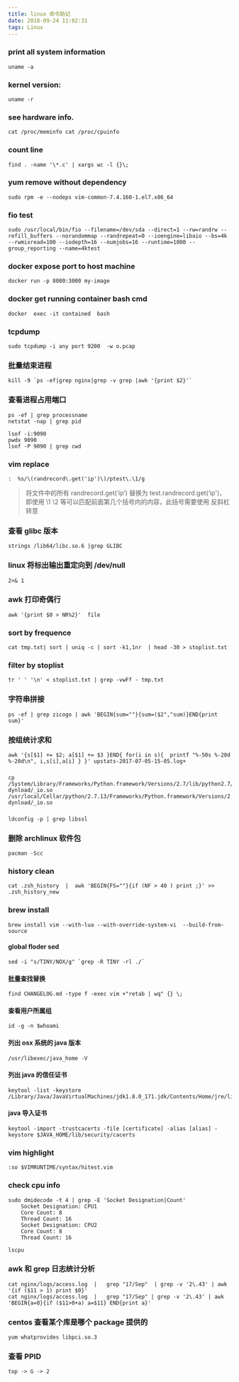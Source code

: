 ```yaml
---
title: linux 命令助记
date: 2018-09-24 11:02:31
tags: Linux
---
```


### print all system information
```
uname -a
```

### kernel version:
```
uname -r
```

### see hardware info.
```
cat /proc/meminfo cat /proc/cpuinfo
```

### count line
```
find . -name '\*.c' | xargs wc -l {}\;
```

### yum remove without dependency
```
sudo rpm -e --nodeps vim-common-7.4.160-1.el7.x86_64
```

### fio test
```
sudo /usr/local/bin/fio --filename=/dev/sda --direct=1 --rw=randrw --refill_buffers --norandommap --randrepeat=0 --ioengine=libaio --bs=4k --rwmixread=100 --iodepth=16 --numjobs=16 --runtime=1000 --group_reporting --name=4ktest
```

### docker expose port to host machine
```
docker run -p 8080:3000 my-image
```

### docker get running container bash cmd
```
docker  exec -it contained  bash
```
### tcpdump
```
sudo tcpdump -i any port 9200  -w o.pcap
```
### 批量结束进程
```
kill -9 `ps -ef|grep nginx|grep -v grep |awk '{print $2}'`
```

### 查看进程占用端口
```
ps -ef | grep processname
netstat -nap | grep pid

lsof -i:9090
pwdx 9090
lsof -P 9090 | grep cwd
```

### vim replace
```
:  %s/\(randrecord\.get('ip')\)/ptest\.\1/g
```
> 将文件中的所有 randrecord.get(‘ip’)  替换为 test.randrecord.get(‘ip')，即使用 \1  \2 等可以匹配前面第几个括号内的内容，此括号需要使用 反斜杠 转意

### 查看 glibc 版本
```
strings /lib64/libc.so.6 |grep GLIBC
```

### linux 将标出输出重定向到 /dev/null
```
2>& 1
```

###  awk 打印奇偶行
```
awk '{print $0 > NR%2}'  file
```

### sort by frequence
```
cat tmp.txt| sort | uniq -c | sort -k1,1nr  | head -30 > stoplist.txt
```

### filter by stoplist
```
tr ' ' '\n' < stoplist.txt | grep -vwFf - tmp.txt
```

### 字符串拼接
```
ps -ef | grep zicogo | awk 'BEGIN{sum=""}{sum=($2","sum)}END{print sum}'
```

### 按组统计求和
```
awk '{s[$1] += $2; a[$1] += $3 }END{ for(i in s){  printf "%-50s %-20d %-20d\n", i,s[i],a[i] } }' upstats-2017-07-05-15-05.log+
```

###
```
cp /System/Library/Frameworks/Python.framework/Versions/2.7/lib/python2.7/lib-dynload/_io.so /usr/local/Cellar/python/2.7.13/Frameworks/Python.framework/Versions/2.7/lib/python2.7/lib-dynload/_io.so
```

###
```
ldconfig -p | grep libssl
```

### 删除 archlinux 软件包
```
pacman -Scc
```

### history clean
```
cat .zsh_history  |  awk 'BEGIN{FS=""}{if (NF > 40 ) print ;}' >> .zsh_history_new
```

### brew install
```
brew install vim --with-lua --with-override-system-vi  --build-from-source
```

#### global floder sed
```
sed -i "s/TINY/NOX/g" `grep -R TINY -rl ./`
```
#### 批量查找替换
```
find CHANGELOG.md -type f -exec vim +"retab | wq" {} \;
```

#### 查看用户所属组
```
id -g -n $whoami
```

#### 列出 osx 系统的 java 版本
```
/usr/libexec/java_home -V
```

#### 列出 java 的信任证书
```
keytool -list -keystore /Library/Java/JavaVirtualMachines/jdk1.8.0_171.jdk/Contents/Home/jre/lib/security/cacerts
```

#### java 导入证书
```
keytool -import -trustcacerts -file [certificate] -alias [alias] -keystore $JAVA_HOME/lib/security/cacerts
```

### vim highlight
```
:so $VIMRUNTIME/syntax/hitest.vim
```

### check cpu info
```
sudo dmidecode -t 4 | grep -E 'Socket Designation|Count'
    Socket Designation: CPU1
    Core Count: 8
    Thread Count: 16
    Socket Designation: CPU2
    Core Count: 8
    Thread Count: 16

lscpu
```

### awk 和 grep 日志统计分析
```
cat nginx/logs/access.log  |   grep "17/Sep"  | grep -v '2\.43' | awk  '{if ($11 > 1) print $0}'
cat nginx/logs/access.log  |   grep "17/Sep" | grep -v '2\.43' | awk  'BEGIN{a=0}{if ($11>0+a) a=$11} END{print a}'
```

### centos 查看某个库是哪个 package 提供的
```
yum whatprovides libpci.so.3
```

### 查看 PPID
```
top -> G -> 2
```
